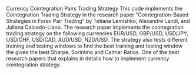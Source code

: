 Currency Cointegration Pairs Trading Strategy
This code implements the Cointegration Trading Strategy in the research paper "Cointegration-Based Strategies in Forex Pair Trading" by Tetiana Lemishko, Alexandre Landi, and Juliana Caicedo-Llano. The research paper implements the cointegration trading strategy
on the following currencies EUR/USD, GBP/USD, USD/JPY, USD/CHF, USD/CAD, AUD/USD, NZD/USD. The strategy also tests different training and testing windows to find the best training and testing window the gives the best Sharpe, Sorintino and Calmar Ratios. One of the
best research papers that explains in details how to implement currency cointegration strategy. 
